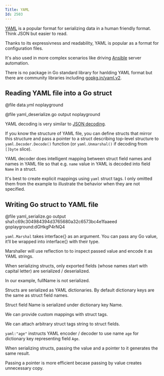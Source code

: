 ```yaml
---
Title: YAML
Id: 2503
---
```

[YAML](http://yaml.org/) is a popular format for serializing data in a human friendly format. Think JSON but easier to read.

Thanks to its expressivness and readability, YAML is popular as a format for configuration files.

It's also used in more complex scenarios like driving [Ansible](https://www.ansible.com/) server automation.

There is no package in Go standard library for hanlding YAML format but there are community libraries including [gopkg.in/yaml.v2](http://gopkg.in/yaml.v2).

## Reading YAML file into a Go struct

@file data.yml noplayground

@file yaml_deserialize.go output noplayground

YAML decoding is very similar to [JSON decoding](994).

If you know the structure of YAML file, you can define structs that mirror this structure and pass a pointer to a struct describing top-level structure to `yaml.Decoder.Decode()` function (or `yaml.Unmarshal()` if decoding from `[]byte` slice).

YAML decoder does intelligent mapping between struct field names and names in YAML file so that e.g. `name` value in YAML is decoded into field `Name` in a struct.

It's best to create explicit mappings using `yaml` struct tags. I only omitted them from the example to illustrate the behavior when they are not specified.

## Writing Go struct to YAML file

@file yaml_serialize.go output sha1:c69c304984394d3765680a32c6573bc4e1faaeed goplayground:dGHkgP4rNQ4

`yaml.Marshal` takes interface{} as an argument. You can pass any Go value, it’ll be wrapped into interface{} with their type.

Marshaller will use reflection to to inspect passed value and encode it as YAML strings.

When serializing structs, only exported fields (whose names start with capital letter) are serialized / deserialized.

In our example, fullName is not serialized.

Structs are serialized as YAML dictionaries. By default dictionary keys are the same as struct field names.

Struct field Name is serialized under dictionary key Name.

We can provide custom mappings with struct tags.

We can attach arbitrary struct tags string to struct fields.

`yaml:"age"` instructs YAML encoder / decoder to use name `age` for dictionary key representing field `Age`.

When serializing structs, passing the value and a pointer to it generates the same result.

Passing a pointer is more efficient becase passing by value creates unnecessary copy.
